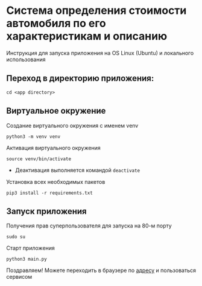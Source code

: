 # Система определения стоимости автомобиля по его характеристикам и описанию

Инструкция для запуска приложения на OS Linux (Ubuntu) и локального использования


## Переход в директорию приложения:

`cd <app directory>`


## Виртуальное окружение

Создание виртуального окружения с именем venv

`python3 -m venv venv`

Активация виртуального окружения

`source venv/bin/activate`

* Деактивация выполняется командой `deactivate`

Установка всех необходимых пакетов

`pip3 install -r requirements.txt`


## Запуск приложения

Получения прав суперпользователя для запуска на 80-м порту

`sudo su`

Старт приложения

`python3 main.py`

Поздравляем!
Можете переходить в браузере по [адресу](127.0.0.1 "localhost") и пользоваться сервисом

